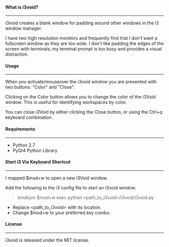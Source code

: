 #### What is i3void?
***
i3void creates a blank window for padding around other windows in the i3 window manager.

I have two high resolution monitors and frequently find that I don't want a fullscreen window as they are too wide. I don't like padding the edges of the screen with terminals; my terminal prompt is too busy and provides a visual distraction.


#### Usage
***
When you activate/mouseover the i3void window you are presented with two buttons: "Color" and "Close".

Clicking on the Color button allows you to change the color of the i3Void window. This is useful for identifying workspaces by color.

You can close i3Void by either clicking the Close button, or using the Ctrl+q keyboard combination.


#### Requirements
***

* Python 2.7
* PyQt4 Python Library


#### Start i3 Via Keyboard Shortcut
***

I mapped $mod+w to open a new i3Void window.

Add the following to the i3 config file to start an i3void window.

> bindsym $mod+w exec python <path_to_i3void>/i3void/i3void.py

* Replace <path_to_i3void> with its location.
* Change $mod+w to your preferred key combo.


#### License
***
i3void is released under the MIT license.


